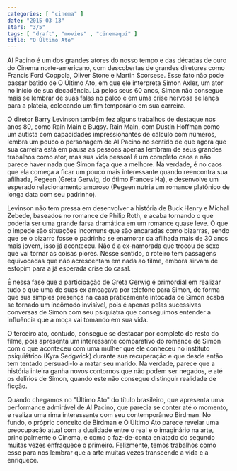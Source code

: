 ```yaml
---
categories: [ "cinema" ]
date: "2015-03-13"
stars: "3/5"
tags: [ "draft", "movies" , "cinemaqui" ]
title: "O Último Ato"
---
```

Al Pacino é um dos grandes atores do nosso tempo e das décadas de ouro
do Cinema norte-americano, com descobertas de grandes diretores como
Francis Ford Coppola, Oliver Stone e Martin Scorsese. Esse fato não
pode passar batido de O Último Ato, em que ele interpreta Simon Axler,
um ator no início de sua decadência. Lá pelos seus 60 anos, Simon não
consegue mais se lembrar de suas falas no palco e em uma crise nervosa
se lança para a plateia, colocando um fim temporário em sua carreira.

O diretor Barry Levinson também fez alguns trabalhos de destaque nos
anos 80, como Rain Main e Bugsy. Rain Main, com Dustin Hoffman como
um autista com capacidades impressionantes de cálculo com números,
lembra um pouco o personagem de Al Pacino no sentido de que agora que
sua carreira está em pausa as pessoas apenas lembram de seus grandes
trabalhos como ator, mas sua vida pessoal é um completo caos e não
parece haver nada que Simon faça que a melhore. Na verdade, é no caos
que ela começa a ficar um pouco mais interessante quando reencontra sua
afilhada, Pegeen (Greta Gerwig, do ótimo Frances Ha), e desenvolve um
esperado relacionamento amoroso (Pegeen nutria um romance platônico de
longa data com seu padrinho).

Levinson não tem pressa em desenvolver a história de Buck Henry e
Michal Zebede, baseados no romance de Philip Roth, e acaba tornando o
que poderia ser uma grande farsa dramática em um romance quase leve. O
que o impede são situações incomuns que são encaradas como bizarras,
sendo que se o bizarro fosse o padrinho se enamorar da afilhada mais
de 30 anos mais jovem, isso já aconteceu. Não é a ex-namorada que
trocou de sexo que vai tornar as coisas piores. Nesse sentido, o roteiro
tem passagens equivocadas que não acrescentam em nada ao filme, embora
sirvam de estopim para a já esperada crise do casal.

É nessa fase que a participação de Greta Gerwig é primordial em
realizar tudo o que uma de suas ex ameaçava por telefone para Simon,
de forma que sua simples presença na casa praticamente intocada de
Simon acaba se tornado um incômodo invisível, pois é apenas pelas
sucessivas conversas de Simon com seu psiquiatra que conseguimos entender
a influência que a moça vai tomando em sua vida.

O terceiro ato, contudo, consegue se destacar por completo do resto do
filme, pois apresenta um interessante comparativo do romance de Simon com
o que aconteceu com uma mulher que ele conheceu no instituto psiquiátrico
(Kyra Sedgwick) durante sua recuperação e que desde então tem tentado
persuadi-lo a matar seu marido. Na verdade, parece que a história inteira
ganha novos contornos que não podem ser negados, e até os delírios
de Simon, quando este não consegue distinguir realidade de ficção.

Quando chegamos no "Último Ato" do título brasileiro, que apresenta uma
performance admirável de Al Pacino, que parecia se conter até o momento,
e realiza uma rima interessante com seu contemporâneo Birdman. No
fundo, o próprio conceito de Birdman e O Último Ato parece revelar uma
preocupação atual com a dualidade entre o real e o imaginário na arte,
principalmente o Cinema, e como o faz-de-conta enlatado do segundo muitas
vezes enfraquece o primeiro. Felizmente, temos trabalhos como esse para
nos lembrar que a arte muitas vezes transcende a vida e a enriquece.

